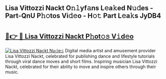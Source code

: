 ## Lisa Vittozzi Nackt O𝚗𝚕yf𝚊ns L𝚎a𝚔ed N𝚞𝚍es - Part-QnU P𝚑𝚘tos Vi𝚍𝚎o - H𝚘𝚝 Part L𝚎a𝚔s JyDB4

# <h2><a href="http://kf5w3nl.oniu.top/?m=Lisa+Vittozzi+Nackt">🔗👉 🔴 Lisa Vittozzi Nackt P𝚑ot𝚘𝚜 V𝚒d𝚎o</a></h2>

[![Lisa Vittozzi Nackt Nu𝚍e𝚜](https://i.imgur.com/0qMVB7G.gif)](http://kf5w3nl.oniu.top/?m=Lisa+Vittozzi+Nackt)
Digital media artist and amusement provider Lisa Vittozzi Nackt, celebrated for publishing dance and lifestyle tutorials through viral dance moves and short films. Inspiring musician Lisa Vittozzi Nackt, celebrated for their ability to move and inspire others through their music.  
